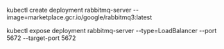 kubectl create deployment rabbitmq-server --image=marketplace.gcr.io/google/rabbitmq3:latest

kubectl expose deployment rabbitmq-server --type=LoadBalancer --port 5672 --target-port 5672
